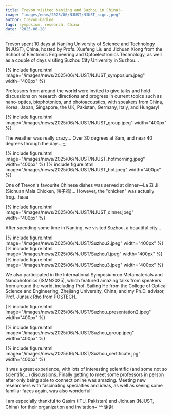 ```yaml
---
title: Trevon visited Nanjing and Suzhou in China!~
image: "images/news/2025/06/NJUST/NJUST_sign.jpeg"
author: trevon-badloe
tags: symposium, research, China
date: '2025-06-28'
---
```


Trevon spent 10 days at Nanjing University of Science and Technology (NJUST), China, hosted by Profs. Xuefeng Liu and Jichuan Xiong from the School of Electronic Engineering and Optoelectronics Technology, as well as a couple of days visiting Suzhou City University in Suzhou...

{%
  include figure.html
  image="/images/news/2025/06/NJUST/NJUST_symposium.jpeg"
  width="400px"
%}

Professors from around the world were invited to give talks and hold discussions on research directions and progress in current topics such as nano-optics, biophotonics, and photoacoustics, with speakers from China, Korea, Japan, Singapore, the UK, Pakistan, Germany, Italy, and Hungary!

{%
  include figure.html
  image="/images/news/2025/06/NJUST/NJUST_group.jpeg"
  width="400px"
%}

The weather was really crazy... Over 30 degrees at 8am, and near 40 degrees through the day...;;;;

{%
  include figure.html
  image="/images/news/2025/06/NJUST/NJUST_hotmorning.jpeg"
  width="400px"
%}
{%
  include figure.html
  image="/images/news/2025/06/NJUST/NJUST_hot.jpeg"
  width="400px"
%}

One of Trevon's favourite Chinese dishes was served at dinner—La Zi Ji (Sichuan Mala Chicken, 辣子鸡)...
However, the "chicken" was actually frog...haaa

{%
  include figure.html
  image="/images/news/2025/06/NJUST/NJUST_dinner.jpeg"
  width="400px"
%}

After spending some time in Nanjing, we visited Suzhou, a beautiful city...

{%
  include figure.html
  image="/images/news/2025/06/NJUST/Suzhou2.jpeg"
  width="400px"
%}
{%
  include figure.html
  image="/images/news/2025/06/NJUST/Suzhou1.jpeg"
  width="400px"
%}
{%
  include figure.html
  image="/images/news/2025/06/NJUST/Suzhou3.jpeg"
  width="400px"
%}

We also participated in the International Symposium on Metamaterials and Nanophotonics (ISMN2025), which featured amazing talks from speakers from around the world, including Prof. Sailing He from the College of Optical Science and Engineering, Zhejiang University, China, and my Ph.D. advisor, Prof. Junsuk Rho from POSTECH.

{%
  include figure.html
  image="/images/news/2025/06/NJUST/Suzhou_presentation2.jpeg"
  width="400px"
%}

{%
  include figure.html
  image="/images/news/2025/06/NJUST/Suzhou_group.jpeg"
  width="400px"
%}

{%
  include figure.html
  image="/images/news/2025/06/NJUST/Suzhou_certificate.jpg"
  width="400px"
%}

It was a great experience, with lots of interesting scientific (and some not so scientific...) discussions. Finally getting to meet some professors in person after only being able to connect online was amazing. Meeting new researchers with fascinating specialties and ideas, as well as seeing some familiar faces again, was also wonderful!

I am especially thankful to Qasim (ITU, Pakistan) and Jichuan (NJUST, China) for their organization and invitation~ ^^ 谢谢
